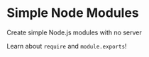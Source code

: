 # Simple Node Modules

Create simple Node.js modules with no server

Learn about `require` and `module.exports`!
